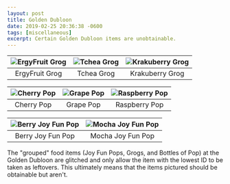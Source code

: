 ```yaml
---
layout: post
title: Golden Dubloon
date: 2019-02-25 20:36:38 -0600
tags: [miscellaneous]
excerpt: Certain Golden Dubloon items are unobtainable.
---
```


| ![ErgyFruit Grog][ergy-grog] | ![Tchea Grog][tchea-grog] | ![Krakuberry Grog][berry-grog] |
|:-:|:-:|:-:|
| ErgyFruit Grog | Tchea Grog | Krakuberry Grog |


| ![Cherry Pop][cherry-pop] | ![Grape Pop][grape-pop] | ![Raspberry Pop][berry-pop] |
|:-:|:-:|:-:|
| Cherry Pop | Grape Pop | Raspberry Pop |


| ![Berry Joy Fun Pop][berry-fpop] | ![Mocha Joy Fun Pop][mocha-fpop] |
|:-:|:-:|
| Berry Joy Fun Pop | Mocha Joy Fun Pop |

The "grouped" food items (Joy Fun Pops, Grogs, and Bottles of Pop) at the Golden Dubloon are glitched and only allow the item with the lowest ID to be taken as leftovers.
This ultimately means that the items pictured should be obtainable but aren't.

[ergy-grog]: http://images.neopets.com/items/piratefood_10.gif
[tchea-grog]: http://images.neopets.com/items/piratefood_11.gif
[berry-grog]: http://images.neopets.com/items/piratefood_12.gif

[cherry-pop]: http://images.neopets.com/items/piratefood_14.gif
[grape-pop]: http://images.neopets.com/items/piratefood_15.gif
[berry-pop]: http://images.neopets.com/items/piratefood_15.gif

[berry-fpop]: http://images.neopets.com/items/piratefood_27.gif
[mocha-fpop]: http://images.neopets.com/items/piratefood_28.gif
